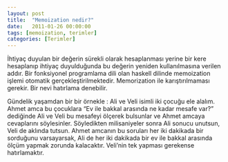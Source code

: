 ```yaml
---
layout: post
title:  "Memoization nedir?"
date:   2011-01-26 00:00:00
tags: [memoization, terimler]
categories: [Terimler]
---
```


İhtiyaç duyulan bir değerin sürekli olarak hesaplanması yerine bir kere hesaplanıp ihtiyaç duyulduğunda bu değerin yeniden kullanılmasına verilen addır. Bir fonksiyonel programlama dili olan haskell dilinde memoization işlemi otomatik gerçekleştirilmektedir. Memorization ile karıştırılmaması gerekir. Bir nevi hatırlama denebilir.

Gündelik yaşamdan bir bir örnekle : Ali ve Veli isimli iki çocuğu ele alalım. Ahmet amca bu çocuklara “Ev ile bakkal arasında ne kadar mesafe var?” dediğinde Ali ve Veli bu mesafeyi ölçerek bulsunlar ve Ahmet amcaya cevaplarını söylesinler. Söyledikten milisaniyeler sonra Ali sonucu unutsun, Veli de aklında tutsun. Ahmet amcanın bu soruları her iki dakikada bir sorduğunu varsayarsak, Ali de her iki dakikada bir ev ile bakkal arasında ölçüm yapmak zorunda kalacaktır. Veli’nin tek yapması gerekense hatırlamaktır.